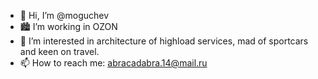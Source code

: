 - 👋 Hi, I’m @moguchev
- :cityscape: I’m working in OZON 
- 👀 I’m interested in architecture of highload services, mad of sportcars and keen on travel.
- 📫 How to reach me: abracadabra.14@mail.ru

<!---
moguchev/moguchev is a ✨ special ✨ repository because its `README.md` (this file) appears on your GitHub profile.
You can click the Preview link to take a look at your changes.
--->
